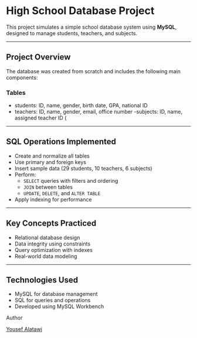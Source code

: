 #  High School Database Project

This project simulates a simple school database system using **MySQL**, designed to manage students, teachers, and subjects.

---

##  Project Overview

The database was created from scratch and includes the following main components:

### Tables

- students: ID, name, gender, birth date, GPA, national ID
- teachers: ID, name, gender, email, office number
-subjects: ID, name, assigned teacher ID (

---

##  SQL Operations Implemented

- Create and normalize all tables
- Use primary and foreign keys
- Insert sample data (29 students, 10 teachers, 6 subjects)
- Perform:
  - `SELECT` queries with filters and ordering
  - `JOIN` between tables
  - `UPDATE`, `DELETE`, and `ALTER TABLE`
- Apply indexing for performance

---

## Key Concepts Practiced

- Relational database design  
- Data integrity using constraints  
- Query optimization with indexes  
- Real-world data modeling

---

## Technologies Used

- MySQL for database management  
- SQL for queries and operations  
- Developed using MySQL Workbench

 Author

[Yousef Alatawi](https://github.com/Yousefalatawi)


 
